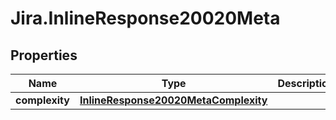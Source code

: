 # Jira.InlineResponse20020Meta

## Properties

Name | Type | Description | Notes
------------ | ------------- | ------------- | -------------
**complexity** | [**InlineResponse20020MetaComplexity**](InlineResponse20020MetaComplexity.md) |  | 


